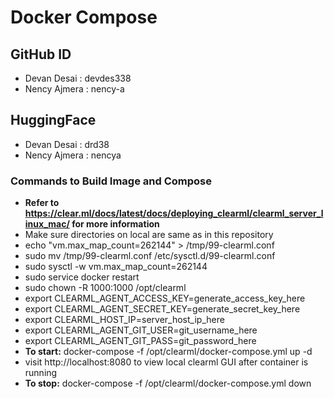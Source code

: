 # Docker Compose
## GitHub ID
- Devan Desai : devdes338
- Nency Ajmera : nency-a

## HuggingFace
- Devan Desai : drd38
- Nency Ajmera : nencya

### Commands to Build Image and Compose
- **Refer to https://clear.ml/docs/latest/docs/deploying_clearml/clearml_server_linux_mac/ for more information**
- Make sure directories on local are same as in this repository
- echo "vm.max_map_count=262144" > /tmp/99-clearml.conf
- sudo mv /tmp/99-clearml.conf /etc/sysctl.d/99-clearml.conf
- sudo sysctl -w vm.max_map_count=262144
- sudo service docker restart
- sudo chown -R 1000:1000 /opt/clearml
- export CLEARML_AGENT_ACCESS_KEY=generate_access_key_here
- export CLEARML_AGENT_SECRET_KEY=generate_secret_key_here
- export CLEARML_HOST_IP=server_host_ip_here
- export CLEARML_AGENT_GIT_USER=git_username_here
- export CLEARML_AGENT_GIT_PASS=git_password_here
- **To start:** docker-compose -f /opt/clearml/docker-compose.yml up -d
- visit http://localhost:8080 to view local clearml GUI after container is running
- **To stop:** docker-compose -f /opt/clearml/docker-compose.yml down
